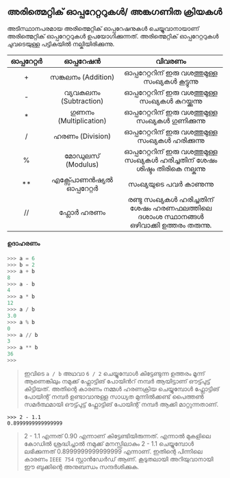 ## അരിത്മെറ്റിക് ഓപ്പറേറ്ററുകള്‍/ അങ്കഗണിത ക്രിയകള്‍

അടിസ്ഥാനപരമായ അരിത്മെറ്റിക് ഓപ്പറേഷനുകള്‍ ചെയ്യുവാനായാണ് അരിത്മെറ്റിക് ഓപ്പറേറ്ററുകള്‍ ഉപയോഗിക്കുന്നത്. അരിത്മെറ്റിക് ഓപ്പറേറ്ററുകള്‍ ചുവടെയുള്ള പട്ടികയില്‍ നല്കിയിരിക്കുന്നു.

|  ഓപ്പറേറ്റര്‍ | ഓപ്പറേഷന്‍ |              വിവരണം                         |
|:-------:|:---------:|:----------------------------------------------:|
|    +    |  സങ്കലനം (Addition) |     ഓപ്പറേറ്ററിന് ഇരു വശത്തുമുള്ള സംഖ്യകള്‍ കൂട്ടുന്നു    |
|    -    |  വ്യവകലനം (Subtraction) |    ഓപ്പറേറ്ററിന് ഇരു വശത്തുമുള്ള സംഖ്യകള്‍ കുറയ്ക്കുന്നു   |
|    *    |   ഗുണനം (Multiplication)   |   ഓപ്പറേറ്ററിന് ഇരു വശത്തുമുള്ള സംഖ്യകള്‍ ഗുണിക്കുന്നു  |
|    /    |   ഹരണം (Division)  |   ഓപ്പറേറ്ററിന് ഇരു വശത്തുമുള്ള സംഖ്യകള്‍ ഹരിക്കുന്നു   |
|    %    |  മോഡുലസ് (Modulus) |   ഓപ്പറേറ്ററിന് ഇരു വശത്തുമുള്ള സംഖ്യകള്‍ ഹരിച്ചതിന് ശേഷം ശിഷ്ടം തിരികെ നല്കുന്നു  |
|    **   |  എക്സ്പോണന്‍ഷ്യല്‍ ഓപ്പറേറ്റര്‍ | സംഖ്യയുടെ പവര്‍ കാണുന്നു |
|    //   |  ഫ്ലോര്‍ ഹരണം            | രണ്ടു സംഖ്യകള്‍ ഹരിച്ചതിന് ശേഷം ഹരണഫലത്തിലെ ദശാംശ സ്ഥാനങ്ങള്‍ ഒഴിവാക്കി ഉത്തരം തരുന്നു. |

#### ഉദാഹരണം

```python
>>> a = 6
>>> b = 2
>>> a + b
8
>>> a - b
4
>>> a * b
12
>>> a / b
3.0
>>> a % b
0
>>> a // b
3
>>> a ** b
36
>>>
```

>ഇവിടെ `a / b` അഥവാ `6 / 2` ചെയ്യുമ്പോള്‍ കിട്ടേണ്ടുന്ന ഉത്തരം മൂന്ന് ആണെങ്കിലും നമുക്ക് ഫ്ലോട്ടിങ് പോയിന്‍റ് നമ്പര്‍ ആയിട്ടാണ് ഔട്ട്പുട്ട് കിട്ടിയത്. അതിന്റെ കാരണം നമ്മള്‍ ഹരണക്രിയ ചെയ്യുമ്പോള്‍ ഫ്ലോട്ടിങ് പോയിന്റ് നമ്പര്‍ ഉണ്ടാവാനുള്ള സാധ്യത മുന്നില്‍ക്കണ്ട് പൈത്തണ്‍ സമർത്ഥമായി ഔട്ട്പുട്ട് ഫ്ലോട്ടിങ് പോയിന്റ് നമ്പര്‍ ആക്കി മാറ്റുന്നതാണ്.

```
>>> 2 - 1.1 
0.8999999999999999
```

>2 - 1.1 എന്നത് 0.90 എന്നാണ് കിട്ടേണ്ടിയിരുന്നത്. എന്നാല്‍ മുകളിലെ കോഡില്‍ ശ്രദ്ധിച്ചാല്‍ നമുക്ക് മനസ്സിലാകും 2 - 1.1 ചെയ്യുമ്പോള്‍ ലഭിക്കുന്നത് 0.8999999999999999 എന്നാണ്. ഇതിന്റെ പിന്നിലെ കാരണം `IEEE 754` സ്റ്റാന്‍ഡേര്‍ഡ് ആണ്. കൂടുതലായി അറിയുവാനായി ഈ ബുക്കിന്റെ അനുബന്ധം സന്ദര്‍ശിക്കുക.